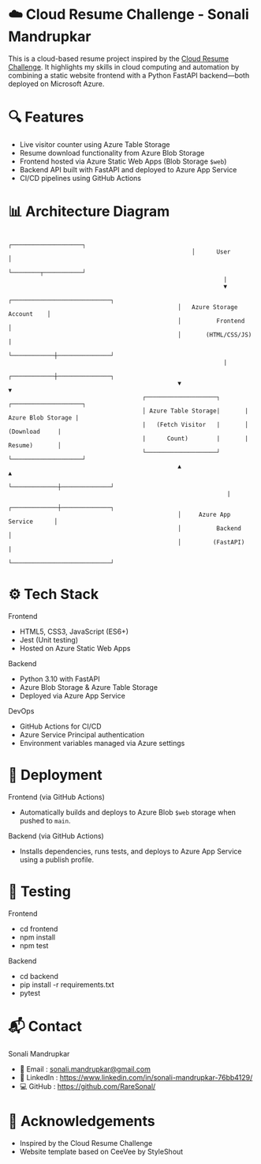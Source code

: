 # ☁️ Cloud Resume Challenge - Sonali Mandrupkar

This is a cloud-based resume project inspired by the [Cloud Resume Challenge](https://cloudresumechallenge.dev). 
It highlights my skills in cloud computing and automation by combining a static website frontend with a Python FastAPI backend—both deployed on Microsoft Azure.

# 🔍 Features

- Live visitor counter using Azure Table Storage
- Resume download functionality from Azure Blob Storage
- Frontend hosted via Azure Static Web Apps (Blob Storage `$web`)
- Backend API built with FastAPI and deployed to Azure App Service
- CI/CD pipelines using GitHub Actions

# 📊 Architecture Diagram

                                                        ┌────────────────────┐
                                                        │      User          │
                                                        └────────┬───────────┘
                                                                 |
                                                                 ▼
                                                    ┌────────────────────────────┐
                                                    │   Azure Storage Account    │
                                                    │          Frontend          │
                                                    │       (HTML/CSS/JS)        |
                                                    └────────────┼───────────────┘
                                                                 |
                                                    ┌────────────┼───────────────┐
                                                    ▼                            ▼
                                          ┌────────────────────┐       ┌────────────────────┐           
                                          │ Azure Table Storage|       | Azure Blob Storage |
                                          |   (Fetch Visitor   |       │      (Download     |
                                          |      Count)        |       |      Resume)       │
                                          └────────────────────┘       └────────────────────┘
                                                    ▲                            ▲
                                                    └─────────────┼──────────────┘
                                                                  |
                                                    ┌─────────────┼──────────────┐
                                                    │     Azure App Service      │
                                                    │          Backend           │
                                                    │         (FastAPI)          | 
                                                    └────────────────────────────┘

# ⚙️ Tech Stack

Frontend
- HTML5, CSS3, JavaScript (ES6+)
- Jest (Unit testing)
- Hosted on Azure Static Web Apps

Backend
- Python 3.10 with FastAPI
- Azure Blob Storage & Azure Table Storage
- Deployed via Azure App Service

DevOps
- GitHub Actions for CI/CD
- Azure Service Principal authentication
- Environment variables managed via Azure settings

# 🚀 Deployment

Frontend (via GitHub Actions)
- Automatically builds and deploys to Azure Blob `$web` storage when pushed to `main`.

Backend (via GitHub Actions)
- Installs dependencies, runs tests, and deploys to Azure App Service using a publish profile.

# 🧪 Testing

Frontend

- cd frontend
- npm install
- npm test

Backend

- cd backend
- pip install -r requirements.txt
- pytest

# 📬 Contact
Sonali Mandrupkar
- 📧 Email    : sonali.mandrupkar@gmail.com
- 🔗 LinkedIn : https://www.linkedin.com/in/sonali-mandrupkar-76bb4129/
- 💻 GitHub   : https://github.com/RareSonal/

# 📝 Acknowledgements

- Inspired by the Cloud Resume Challenge
- Website template based on CeeVee by StyleShout






